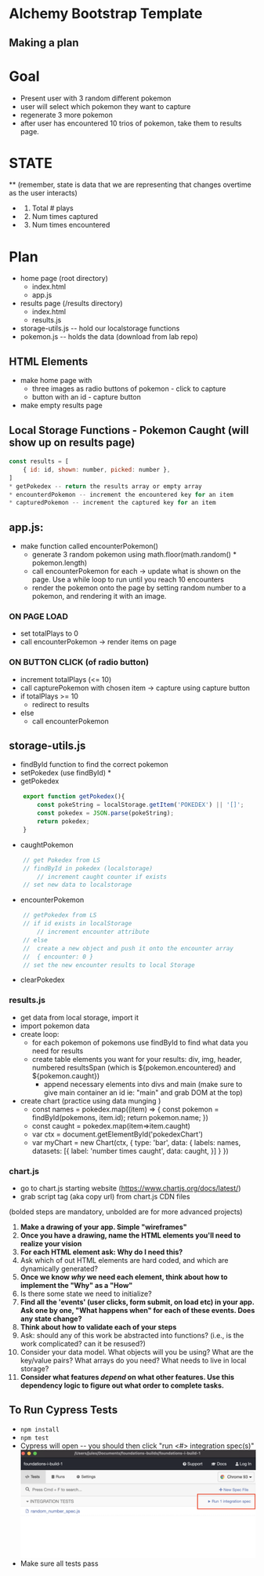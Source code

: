 # Alchemy Bootstrap Template

## Making a plan

# Goal
* Present user with 3 random different pokemon
* user will select which pokemon they want to capture
* regenerate 3 more pokemon
* after user has encountered 10 trios of pokemon, take them to results page.

# STATE
** (remember, state is data that we are representing that changes overtime as the user interacts)
* 1. Total # plays
* 2. Num times captured
* 3. Num times encountered

# Plan
* home page (root directory)
    * index.html
    * app.js
* results page (/results directory)
    * index.html
    * results.js
* storage-utils.js -- hold our localstorage functions
* pokemon.js -- holds the data (download from lab repo)

## HTML Elements
* make home page with
    * three images as radio buttons of pokemon - click to capture
    * button with an id - capture button
* make empty results page

## Local Storage Functions - Pokemon Caught (will show up on results page)
```javascript
const results = [
    { id: id, shown: number, picked: number },
]
* getPokedex -- return the results array or empty array
* encounterdPokemon -- increment the encountered key for an item
* capturedPokemon -- increment the captured key for an item
```

## app.js:
* make function called encounterPokemon()
    * generate 3 random pokemon using math.floor(math.random() * pokemon.length)
    * call encounterPokemon for each -> update what is shown on the page. Use a while loop to run until you reach 10 encounters
    * render the pokemon onto the page by setting random number to a pokemon, and rendering it with an image.

### ON PAGE LOAD
* set totalPlays to 0
* call encounterPokemon -> render items on page

### ON BUTTON CLICK (of radio button)
* increment totalPlays (<= 10)
* call capturePokemon with chosen item -> capture using capture button
* if totalPlays >= 10
    * redirect to results
* else
    * call encounterPokemon

## storage-utils.js
* findById function to find the correct pokemon
* setPokedex (use findById)
    * 
* getPokedex
``` javascript
    export function getPokedex(){
        const pokeString = localStorage.getItem('POKEDEX') || '[]';
        const pokedex = JSON.parse(pokeString);
        return pokedex;
    }
```
* caughtPokemon
```javascript
    // get Pokedex from LS
    // findById in pokedex (localstorage)
        // increment caught counter if exists
    // set new data to localstorage
```    

* encounterPokemon
```javascript
    // getPokedex from LS
    // if id exists in localStorage
        // increment encounter attribute
    // else
    //  create a new object and push it onto the encounter array
    //  { encounter: 0 }
    // set the new encounter results to local Storage

```
* clearPokedex

### results.js
* get data from local storage, import it
* import pokemon data
* create loop:
    * for each pokemon of pokemons use findById to find what data you need for results
    * create table elements you want for your results: div, img, header, numbered resultsSpan (which is ${pokemon.encountered} and ${pokemon.caught})
        * append necessary elements into divs and main (make sure to give main container an id ie: "main" and grab DOM at the top)
* create chart (practice using data munging    )
    * const names = pokedex.map((item) => {
        const pokemon = findById(pokemons, item.id);
        return pokemon.name;
    })
    * const caught = pokedex.map(item=>item.caught)
    * var ctx = document.getElementById('pokedexChart')
    * var myChart = new Chart(ctx, {
        type: 'bar',
        data: {
            labels: names,
            datasets: [{
                label: 'number times caught',
                data: caught,
            }] 
        }
    })

### chart.js
* go to chart.js starting website (https://www.chartjs.org/docs/latest/)
* grab script tag (aka copy url) from chart.js CDN files


(bolded steps are mandatory, unbolded are for more advanced projects)

1) **Make a drawing of your app. Simple "wireframes"**
2) **Once you have a drawing, name the HTML elements you'll need to realize your vision**
3) **For each HTML element ask: Why do I need this?**
4) Ask which of out HTML elements are hard coded, and which are dynamically generated?
5) **Once we know _why_ we need each element, think about how to implement the "Why" as a "How"**
6) Is there some state we need to initialize?
7) **Find all the 'events' (user clicks, form submit, on load etc) in your app. Ask one by one, "What happens when" for each of these events. Does any state change?**
8) **Think about how to validate each of your steps**
9) Ask: should any of this work be abstracted into functions? (i.e., is the work complicated? can it be resused?)
10) Consider your data model. What objects will you be using? What are the key/value pairs? What arrays do you need? What needs to live in local storage?
11) **Consider what features _depend_ on what other features. Use this dependency logic to figure out what order to complete tasks.**


## To Run Cypress Tests
* `npm install`
* `npm test`
* Cypress will open -- you should then click "run <#> integration spec(s)"
    ![](cypress.png)
* Make sure all tests pass